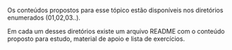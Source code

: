 
Os conteúdos propostos para esse tópico estão disponíveis nos diretórios enumerados (01,02,03..).

Em cada um desses diretórios existe um arquivo README com o conteúdo proposto para estudo, material de apoio e lista de exercícios.

